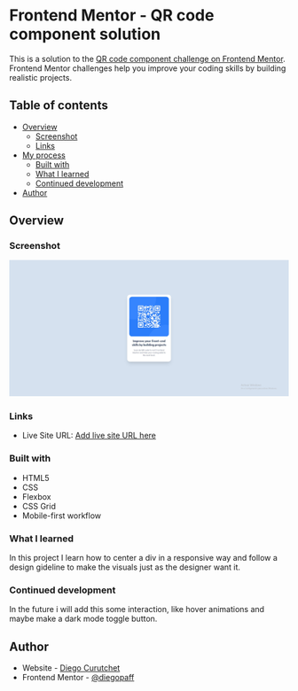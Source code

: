 # Frontend Mentor - QR code component solution

This is a solution to the [QR code component challenge on Frontend Mentor](https://www.frontendmentor.io/challenges/qr-code-component-iux_sIO_H). Frontend Mentor challenges help you improve your coding skills by building realistic projects. 

## Table of contents

- [Overview](#overview)
  - [Screenshot](#screenshot)
  - [Links](#links)
- [My process](#my-process)
  - [Built with](#built-with)
  - [What I learned](#what-i-learned)
  - [Continued development](#continued-development)
- [Author](#author)

## Overview

### Screenshot

![](./images/screenshot.jpg)


### Links

- Live Site URL: [Add live site URL here](https://your-live-site-url.com)


### Built with

- HTML5
- CSS
- Flexbox
- CSS Grid
- Mobile-first workflow


### What I learned

In this project I learn how to center a div in a responsive way and follow a design gideline to make the visuals just as the designer want it. 



### Continued development

In the future i will add this some interaction, like hover animations and maybe make a dark mode toggle button.


## Author

- Website - [Diego Curutchet](https://www.your-site.com)
- Frontend Mentor - [@diegopaff](https://www.frontendmentor.io/profile/diegopaff)

